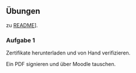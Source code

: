 ## Übungen

zu [README](README.md)].

### Aufgabe 1

Zertifikate herunterladen und von Hand verifizieren.

Ein PDF signieren und über Moodle tauschen.

